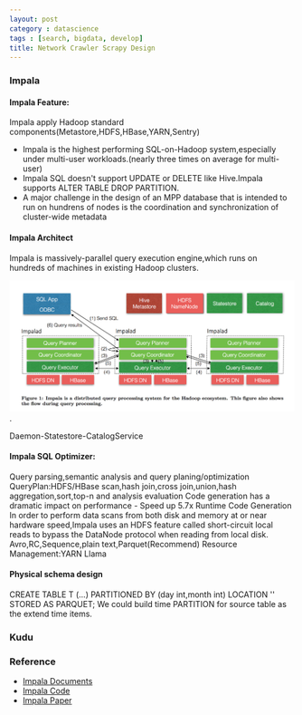 ```yaml
---
layout: post
category : datascience
tags : [search, bigdata, develop]
title: Network Crawler Scrapy Design
---
```


### Impala

#### Impala Feature:

Impala apply Hadoop standard components(Metastore,HDFS,HBase,YARN,Sentry)

- Impala is the highest performing SQL-on-Hadoop system,especially under multi-user workloads.(nearly three times on average for multi-user)
- Impala SQL doesn't support UPDATE or DELETE like Hive.Impala supports ALTER TABLE DROP PARTITION.
- A major challenge in the design of an MPP database that is intended to run on hundrens of nodes is the coordination and synchronization of cluster-wide metadata 

#### Impala Architect

Impala is massively-parallel query execution engine,which runs on hundreds of machines in existing Hadoop clusters.

![Impala Architecture](_includes/Impala_arch.png).

Daemon-Statestore-CatalogService


#### Impala SQL Optimizer:

Query parsing,semantic analysis and query planing/optimization
QueryPlan:HDFS/HBase scan,hash join,cross join,union,hash aggregation,sort,top-n and analysis evaluation
Code generation has a dramatic impact on performance - Speed up 5.7x
Runtime Code Generation
In order to perform data scans from both disk and memory at or near hardware speed,Impala uses an HDFS feature called short-circuit local reads to bypass the DataNode protocol when reading from local disk.
Avro,RC,Sequence,plain text,Parquet(Recommend)
Resource Management:YARN Llama

#### Physical schema design 

CREATE TABLE T (...) PARTITIONED BY (day int,month int) LOCATION '<hdfs-path>' STORED AS PARQUET;
We could build time PARTITION for source table as the extend time items.  


### Kudu





### Reference

- [Impala Documents](http://www.cloudera.com/documentation/enterprise/latest/topics/impala.html)
- [Impala Code](https://github.com/cloudera/Impala/wiki)
- [Impala Paper]()
